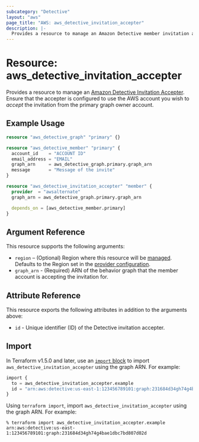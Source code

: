 ```yaml
---
subcategory: "Detective"
layout: "aws"
page_title: "AWS: aws_detective_invitation_accepter"
description: |-
  Provides a resource to manage an Amazon Detective member invitation accepter.
---
```


# Resource: aws_detective_invitation_accepter

Provides a resource to manage an [Amazon Detective Invitation Accepter](https://docs.aws.amazon.com/detective/latest/APIReference/API_AcceptInvitation.html). Ensure that the accepter is configured to use the AWS account you wish to _accept_ the invitation from the primary graph owner account.

## Example Usage

```terraform
resource "aws_detective_graph" "primary" {}

resource "aws_detective_member" "primary" {
  account_id    = "ACCOUNT ID"
  email_address = "EMAIL"
  graph_arn     = aws_detective_graph.primary.graph_arn
  message       = "Message of the invite"
}

resource "aws_detective_invitation_accepter" "member" {
  provider  = "awsalternate"
  graph_arn = aws_detective_graph.primary.graph_arn

  depends_on = [aws_detective_member.primary]
}
```

## Argument Reference

This resource supports the following arguments:

* `region` – (Optional) Region where this resource will be [managed](https://docs.aws.amazon.com/general/latest/gr/rande.html#regional-endpoints). Defaults to the Region set in the [provider configuration](https://registry.terraform.io/providers/hashicorp/aws/latest/docs#aws-configuration-reference).
* `graph_arn` - (Required) ARN of the behavior graph that the member account is accepting the invitation for.

## Attribute Reference

This resource exports the following attributes in addition to the arguments above:

* `id` - Unique identifier (ID) of the Detective invitation accepter.

## Import

In Terraform v1.5.0 and later, use an [`import` block](https://developer.hashicorp.com/terraform/language/import) to import `aws_detective_invitation_accepter` using the graph ARN. For example:

```terraform
import {
  to = aws_detective_invitation_accepter.example
  id = "arn:aws:detective:us-east-1:123456789101:graph:231684d34gh74g4bae1dbc7bd807d02d"
}
```

Using `terraform import`, import `aws_detective_invitation_accepter` using the graph ARN. For example:

```console
% terraform import aws_detective_invitation_accepter.example arn:aws:detective:us-east-1:123456789101:graph:231684d34gh74g4bae1dbc7bd807d02d
```
